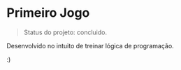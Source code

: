 # Primeiro Jogo

> Status do projeto: concluido.

Desenvolvido no intuito de treinar lógica de programação.

:)
